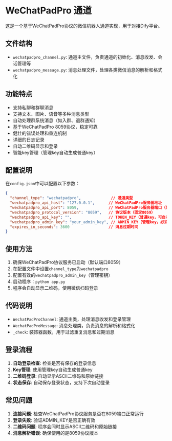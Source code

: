 # WeChatPadPro 通道

这是一个基于WeChatPadPro协议的微信机器人通道实现，用于对接Dify平台。

## 文件结构

- `wechatpadpro_channel.py`: 通道主文件，负责通道的初始化、消息收发、会话管理等
- `wechatpadpro_message.py`: 消息处理文件，处理各类微信消息的解析和格式化

## 功能特点

- 支持私聊和群聊消息
- 支持文本、图片、语音等多种消息类型
- 自动处理群系统消息（如入群、退群通知）
- 基于WeChatPadPro 8059协议，稳定可靠
- 健壮的错误处理和重连机制
- 详细的日志记录
- 自动二维码显示和登录
- 智能key管理（管理key自动生成普通key）

## 配置说明

在`config.json`中可以配置以下参数：

```json
{
  "channel_type": "wechatpadpro",             // 通道类型
  "wechatpadpro_api_host": "127.0.0.1",      // WeChatPadPro服务器地址
  "wechatpadpro_api_port": 8059,             // WeChatPadPro服务器端口（默认8059）
  "wechatpadpro_protocol_version": "8059",   // 协议版本（固定8059）
  "wechatpadpro_api_key": "",                // TOKEN_KEY（普通key，可自动生成）
  "wechatpadpro_admin_key": "your_admin_key", // ADMIN_KEY（管理key，必须配置）
  "expires_in_seconds": 3600                 // 消息过期时间
}
```

## 使用方法

1. 确保WeChatPadPro协议服务已启动（默认端口8059）
2. 在配置文件中设置`channel_type`为`wechatpadpro`
3. 配置有效的`wechatpadpro_admin_key`（管理密钥）
4. 启动程序：`python app.py`
5. 程序会自动显示二维码，使用微信扫码登录

## 代码说明

- `WechatPadProChannel`: 通道主类，处理消息收发和登录管理
- `WechatPadProMessage`: 消息处理类，负责消息的解析和格式化
- `_check`: 装饰器函数，用于过滤重复消息和过期消息

## 登录流程

1. **自动登录检查**: 检查是否有保存的登录信息
2. **Key管理**: 使用管理key自动生成普通key
3. **二维码登录**: 自动显示ASCII二维码和原始链接
4. **状态保存**: 自动保存登录状态，支持下次自动登录

## 常见问题

1. **连接问题**: 检查WeChatPadPro协议服务是否在8059端口正常运行
2. **登录失败**: 验证ADMIN_KEY是否正确有效
3. **二维码问题**: 程序会同时显示ASCII二维码和原始链接
4. **消息解析错误**: 确保使用的是8059协议版本